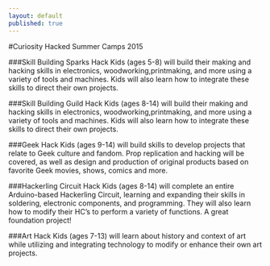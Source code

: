 ```yaml
---
layout: default
published: true
---
```

#Curiosity Hacked Summer Camps 2015

###Skill Building Sparks Hack 
Kids (ages 5-8) will build their making and hacking skills in electronics, woodworking,printmaking, and more using a variety of tools and machines. Kids will also learn how to integrate these skills to direct their own projects.

###Skill Building Guild Hack
Kids (ages 8-14) will build their making and hacking skills in electronics, woodworking,printmaking, and more using a variety of tools and machines. Kids will also learn how to integrate these skills to direct their own projects.

###Geek Hack
Kids (ages 9-14) will build skills to develop projects that relate to Geek culture and fandom. Prop replication and hacking will be covered, as well as design and production of original products based on favorite Geek movies, shows, comics and more.

###Hackerling Circuit Hack
Kids (ages 8-14) will complete an entire Arduino-based Hackerling Circuit, learning and expanding their skills in soldering, electronic components, and programming. They will also learn how to modify their HC’s to perform a variety of functions. A great foundation project!

###Art Hack
Kids (ages 7-13) will learn about history and context of art while utilizing and integrating technology to modify or enhance their own art projects.
